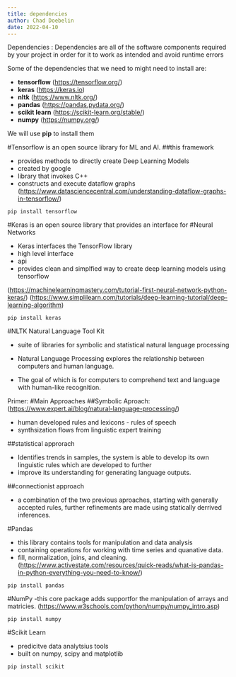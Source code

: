 ```yaml
---
title: dependencies
author: Chad Doebelin
date: 2022-04-10
---
```



Dependencies
: Dependencies are all of the software components required by your project in order for it to work as intended and avoid runtime errors

Some of the dependencies that we need to might need to install are:
- **tensorflow** (https://tensorflow.org/)
- **keras** (https://keras.io)
- **nltk** (https://www.nltk.org/)
- **pandas** (https://pandas.pydata.org/)
- **scikit learn** (https://scikit-learn.org/stable/)
- **numpy** (https://numpy.org/)


We will use **pip** to install them


#Tensorflow is an open source library for ML and AI. 
##this framework
- provides methods to directly create Deep Learning Models
- created by google
- library that invokes C++
- constructs and execute dataflow graphs
(https://www.datasciencecentral.com/understanding-dataflow-graphs-in-tensorflow/)

```
pip install tensorflow
```


#Keras is an open source library that provides an interface for #Neural Networks
- Keras interfaces the TensorFlow library
- high level interface 
- api
- provides clean and simplfied way to create deep learning models using tensorflow

(https://machinelearningmastery.com/tutorial-first-neural-network-python-keras/)
(https://www.simplilearn.com/tutorials/deep-learning-tutorial/deep-learning-algorithm)


```
pip install keras
```


#NLTK Natural Language Tool Kit

- suite of libraries for symbolic and statistical natural language processing

- Natural Language Processing explores the relationship between computers and human language.

- The goal of which is for computers to comprehend text and language with human-like recognition.


Primer:
#Main Approaches
##Symbolic Aproach:(https://www.expert.ai/blog/natural-language-processing/)
- human developed rules and lexicons - rules of speech
- synthsization flows from linguistic expert training

##statistical approrach
- Identifies trends in samples, the system is able to develop its own linguistic rules which are developed to further 
- improve its understanding for generating language outputs.

##connectionist approach 
- a combination of the two previous aproaches, starting with generally accepted rules, further refinements are made using statically derrived inferences.

#Pandas 

- this library contains tools for manipulation and data analysis 
- containing operations for working with time series and quanative data.
- fill, normalization, joins, and cleaning.
(https://www.activestate.com/resources/quick-reads/what-is-pandas-in-python-everything-you-need-to-know/)

```
pip install pandas
```


#NumPy
-this core package adds supportfor the manipulation of arrays and matricies.
(https://www.w3schools.com/python/numpy/numpy_intro.asp)

```
pip install numpy
```


#Scikit Learn
- predicitve data analytsius tools
- built on numpy, scipy and matplotlib

```
pip install scikit
```
